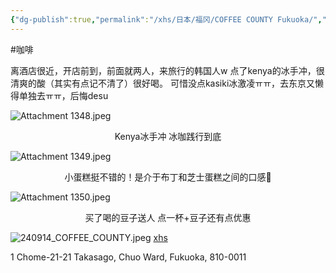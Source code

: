 ```yaml
---
{"dg-publish":true,"permalink":"/xhs/日本/福冈/COFFEE COUNTY Fukuoka/","tags":["rednote","福冈"],"created":"2025-03-17T23:01:21.395+08:00","updated":"2025-03-23T16:30:38.545+08:00"}
---
```


#咖啡

离酒店很近，开店前到，前面就两人，来旅行的韩国人w
点了kenya的冰手冲，很清爽的酸（其实有点记不清了）很好喝。
可惜没点kasiki冰激凌ㅠㅠ，去东京又懒得单独去ㅠㅠ，后悔desu

![Attachment 1348.jpeg](/img/user/xhs/%E6%97%A5%E6%9C%AC/%E7%A6%8F%E5%86%88/photo/Attachment%201348.jpeg)
<center>Kenya冰手冲 冰咖践行到底</center>

![Attachment 1349.jpeg](/img/user/xhs/%E6%97%A5%E6%9C%AC/%E7%A6%8F%E5%86%88/photo/Attachment%201349.jpeg)
<center>小蛋糕挺不错的！是介于布丁和芝士蛋糕之间的口感🥺</center>

![Attachment 1350.jpeg](/img/user/xhs/%E6%97%A5%E6%9C%AC/%E7%A6%8F%E5%86%88/photo/Attachment%201350.jpeg)
<center>买了喝的豆子送人 点一杯+豆子还有点优惠</center>

![240914_COFFEE_COUNTY.jpeg](/img/user/xhs/%E6%97%A5%E6%9C%AC/%E7%A6%8F%E5%86%88/photo/240914_COFFEE_COUNTY.jpeg)
[xhs](https://www.xiaohongshu.com/explore/66f05d500000000027002e34?xsec_token=ABqW31iXGaeLgX03LCtKxC-vVav8s_YbTFAC8msReU1Eo=&xsec_source=pc_user)

1 Chome-21-21 Takasago, Chuo Ward, Fukuoka, 810-0011